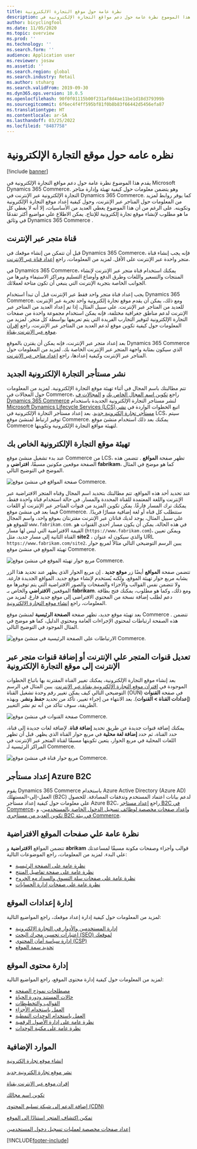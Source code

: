```yaml
---
title: نظرة عامة حول موقع التجارة الالكترونية
description: يقدم هذا الموضوع نظرة عامة حول دعم مواقع التجارة الإلكترونية في Microsoft Dynamics 365 Commerce.
author: bicyclingfool
ms.date: 11/05/2020
ms.topic: overview
ms.prod: ''
ms.technology: ''
ms.search.form: ''
audience: Application user
ms.reviewer: josaw
ms.assetid: ''
ms.search.region: global
ms.search.industry: Retail
ms.author: stuharg
ms.search.validFrom: 2019-09-30
ms.dyn365.ops.version: 10.0.5
ms.openlocfilehash: 90f0f01115b00f231af8d4ae11be1d18d379399b
ms.sourcegitcommit: 6f6ec4f4ff595bf81f0b8b83f66442d5456efa87
ms.translationtype: HT
ms.contentlocale: ar-SA
ms.lasthandoff: 03/25/2022
ms.locfileid: "8487758"
---
```

# <a name="e-commerce-site-overview"></a>نظره عامه حول موقع التجارة الإلكترونية

[!include [banner](includes/banner.md)]

يقدم هذا الموضوع نظرة عامة حول دعم مواقع التجارة الإلكترونية في Microsoft Dynamics 365 Commerce. وهو يتضمن معلومات حول كيفية تهيئة وإدارة متاجر التجارة الإلكترونية عبر الإنترنت في Dynamics 365 Commerce. كما يوفر روابط لمزيد من المعلومات حول المتاجر عبر الإنترنت، وحول كيفية إعداد موقع التجارة الإلكترونية وتكوينه. على الرغم من أن هذا الموضوع يغطي العديد من الأساسيات، إلا أنه لا يغطي كل ما هو مطلوب لإنشاء موقع تجارة إلكترونية للإنتاج. يمكن الاطلاع علي مواضيع أكثر تقدمًا في وثائق Dynamics 365 Commerce .

## <a name="online-store-channel"></a>قناة متجر عبر الإنترنت

قبل أن تتمكن من إنشاء موقعك في Dynamics 365 Commerce، فإنه يجب إنشاء قناة متجر واحدة عبر الإنترنت على الأقل. لمزيد من المعلومات، راجع [إعداد قناة عبر الإنترنت](channel-setup-online.md). 

في Dynamics 365 Commerce، يمكنك استخدام قناة متجر عبر الإنترنت لإنشاء المنتجات والتسعير واللغات وطرق الدفع وأوضاع التسليم ومراكز الاستيفاء وغيرها من الجوانب الخاصة بتجربة الإنترنت التي ينبغي أن تكون متاحة لعملائك.

يجب إعداد قناة متجر واحد فقط عبر الإنترنت قبل أن تبدأ استخدام Dynamics 365 Commerce. ومع ذلك، يمكن أن يقدم موقع تجارة إلكترونية واحد تجربة عبر الإنترنت للعديد من المتاجر عبر الإنترنت. على سبيل المثال، إذا تم إعداد العديد من المتاجر عبر الإنترنت لدعم مناطق جغرافية مختلفة، فإنه يمكن استخدام مجموعة واحدة من صفحات التجارة الإلكترونية لتوفير التجارب الفريدة التي يتم تعريفها بواسطة كل متجر. لمزيد من المعلومات حول كيفية تكوين موقع لدعم العديد من المتاجر عبر الإنترنت، راجع [إقران موقع عبر الإنترنت بقناة](associate-site-online-store.md).

بعد إعداد متجر عبر الإنترنت، فإنه يمكن أن يقترن بالموقع Dynamics 365 Commerce الذي سيكون بمثابة واجهة المتجر عبر الإنترنت الخاصة بك. لمزيد من المعلومات حول المتاجر عبر الإنترنت وكيفية إعدادها، راجع [إعداد متاجر عبر الإنترنت](/dynamics365/unified-operations/retail/online-stores).

## <a name="deploy-a-new-e-commerce-tenant"></a>نشر مستأجر التجارة الإلكترونية الجديد

تتم مطالبتك باسم المجال في أثناء تهيئة موقع التجارة الإلكترونية. لمزيد من المعلومات حول المجالات في Commerce، راجع [تكوين اسم المجال الخاص بك](configure-your-domain-name.md) و [المجالات ف Dynamics 365 Commerce](domains-commerce.md) لنشر مستاجر التجارة الإلكترونية الجديدة باستخدام [Microsoft Dynamics Lifecycle Services (LCS)](/dynamics365/unified-operations/dev-itpro/lifecycle-services/lcs-user-guide)،اتبع الخطوات الواردة في [نشر مستأجر تجارة إلكترونية جديد](deploy-ecommerce-site.md). بعد إعداد مستأجر التجارة الإلكترونية في LCS، سيتم توفير ارتباط لمنشئ موقع Commerce. يمكنك بعد ذلك استخدام منشئ موقع Commerce لتهيئة مواقع التجارة الإلكترونية وتكوينها.

## <a name="initialize-your-e-commerce-site"></a>تهيئة موقع التجارة الإلكترونية الخاص بك

عند بدء تشغيل منشئ موقع Commerce من LCS، تظهر صفحة **المواقع** . تتضمن هذه الصفحة موقعين مكونين مسبقًا، **افتراضي** و **fabrikam**، كما هو موضح في المثال الموضح في التوضيح التالي.

![صفحة المواقع في منشئ موقع Commerce.](media/e-commerce-site-01.png)

عند تحديد أحد هذه المواقع، تتم مطالبتك بتحديد اسم المجال وقناه المتجر الافتراضية عبر الإنترنت واللغة المعتمدة للقناة المحددة والمسار. في حالة استخدام قناة واحدة فقط، يمكنك ترك المسار فارغًا. يمكن تكوين المزيد من قنوات المتاجر عبر الإنترنت أو اللغات فيما بعد في منشئ موقع Commerce. ستتطلب كل قناه أو لغة إضافية مسارًا فريدًا. علي سبيل المثال، يوجد لديك قناتان عبر الإنترنت مقترنتان بموقع واحد، واسم المجال للموقع هو `www.fabrikam.com`. في هذه الحالة، يمكن أن يكون مسار أحدي القنوات هو القيمة الافتراضية التي ليس لها مسار (`https://www.fabrikam.com`)، ويمكن تعيين القناة الثانية إلى مسار جديد، مثل **site2** ، والذي سيكون له عنوان URL `https://www.fabrikam.com/site2`. يبين الرسم التوضيحي التالي مثالاً لمربع حوار تهيئة الموقع في منشئ موقع Commerce.

![مربع حوار تهيئة الموقع في منشئ موقع Commerce.](media/e-commerce-site-02.png)

تتضمن صفحة **المواقع** أيضًا زر **موقع جديد** . إن مربع الحوار الذي يظهر عند تحديد هذا الزر يشابه مربع حوار تهيئة الموقع، ولكنه يُستخدم لإنشاء موقع جديد. المواقع الجديدة فارغة. ولا تتضمن نفس القوالب والأجزاء والصفحات والصور الافتراضية التي يتم توفيرها مع الموقعين **الافتراضي** والخاص بـ **fabrikam**. ومع ذلك، وكما هو مطلوب، يمكنك فتح بطاقة دعم لطلب إضافة نسخة من المحتوي الافتراضي إلى موقع جديد فارغ. لمزيد من المعلومات، راجع [إنشاء موقع التجارة الإلكترونية](create-ecommerce-site.md).

بعد تهيئة موقع جديد، تظهر صفحة **الصفحة الرئيسية** لمنشئ موقع Commerce . تتضمن هذه الصفحة ارتباطات لمحتوي الإجراءات العامة ومحتوي الدليل، كما هو موضح في المثال الموجود في التوضيح التالي.

![الارتباطات على الصفحة الرئيسية في منشئ موقع Commerce.](media/e-commerce-site-03.png)

## <a name="modify-online-store-channels-or-add-online-store-channels-to-an-e-commerce-site"></a>تعديل قنوات المتجر علي الإنترنت أو إضافة قنوات متجر عبر الإنترنت إلى موقع التجارة الإلكترونية

بعد إنشاء موقع التجارة الإلكترونية، يمكنك تغيير القناة المقترنة بها باتباع الخطوات الموجودة في [اقتران موقع التجارة الإلكترونية بقناة عبر الإنترنت](associate-site-online-store.md). يبين المثال في الرسم التوضيحي التالي كيف يمكن تغيير رقم وحدة تشغيل القناة (OUN) في صفحة **القنوات** (**إعدادات القناة \> القنوات**). بعد الانتهاء من إجراء تغيير، تأكد من تحديد **حفظ ونشر**. وبهذه الطريقة، سوف تتأكد من أنه تم نشر التغيير.

![صفحة القنوات في منشئ موقع Commerce.](media/e-commerce-site-04.png)

يمكنك إضافة قنوات جديدة عن طريق تحديد **إضافة قناة**. لإضافة لغات جديدة إلى قناة، حدد القناة، ثم حدد **إضافة لغة محلية** في مربع حوار القناة الذي يظهر. قبل أن تظهر اللغات المحلية في مربع الحوار، يتعين تكوينها مسبقًا لقناة المتجر عبر الإنترنت في المراكز الرئيسية لـ Commerce.

![مربع حوار قناة في منشئ موقع Commerce.](media/e-commerce-site-05.png)

## <a name="set-up-an-azure-b2c-tenant"></a>إعداد مستأجر Azure B2C

يقوم Dynamics 365 Commerce باستخدام Azure Active Directory (Azure AD) العمل-إلى-المستهلك (B2C) لدعم بيانات اعتماد المستخدم وتدفقات المصادقة. للحصول علي معلومات حول كيفية إعداد مستأجر Azure B2C، راجع [إعداد مستاجر B2C في Commerce](set-up-b2c-tenant.md)، [وإعداد صفحات مخصصة لوظائف تسجيل الدخول الخاصة بالمستخدمين](custom-pages-user-logins.md)، و [تكوين العديد من مستأجري B2C في بيئة Commerce](configure-multi-b2c-tenants.md).

## <a name="overview-of-the-default-site-pages"></a>نظرة عامة علي صفحات الموقع الافتراضية

تتضمن المواقع **الافتراضية** و **abrikam** قوالب وأجزاء وصفحات مكونة مسبقًا لمساعدتك علي البدء. لمزيد من المعلومات، راجع الموضوعات التالية:

- [نظرة عامة على الصفحة الرئيسية](quick-tour-home-page.md)
- [نظرة عامة على صفحة تفاصيل المنتج](quick-tour-pdp.md)
- [نظرة عامة على صفحات سلة التسوق والسداد مع الخروج](quick-tour-cart-checkout.md)
- [نظرة عامة على صفحات إدارة الحسابات](quick-tour-account-management.md)

## <a name="manage-site-settings"></a>إدارة إعدادات الموقع

لمزيد من المعلومات حول كيفية إدارة إعداد موقعك، راجع المواضيع التالية:

- [إدارة المستخدمين والأدوار في التجارة الإلكترونية](manage-ecommerce-users-roles.md)
- [اعتبارات تحسين محرك البحث (SEO) لموقعك](search-engine-optimization-considerations.md)
- [إدارة سياسة أمان المحتوى (CSP)](manage-csp.md)
- [تحديد سمة الموقع](select-site-theme.md)

## <a name="manage-site-content"></a>إدارة محتوى الموقع

لمزيد من المعلومات حول كيفية إدارة محتوى الموقع، راجع المواضيع التالية:

- [مصطلحات نموذج الصفحة](page-elements-overview.md)
- [حالات المستند ودورة الحياة](document-states-overview.md)
- [القوالب والتخطيطات](templates-layouts-overview.md)
- [العمل باستخدام الأجزاء](work-with-fragments.md)
- [العمل باستخدام الوحدات النمطية](work-with-modules.md)
- [نظرة عامة على إدارة الأصول الرقمية](dam-overview.md)
- [نظرة عامة على مكتبة الوحدات](starter-kit-overview.md)

## <a name="additional-resources"></a>الموارد الإضافية

[إنشاء موقع تجارة إلكترونية](create-ecommerce-site.md)

[نشر موقع تجارة إلكترونية جديد](deploy-ecommerce-site.md)

[إقران موقع عبر الإنترنت بقناة](associate-site-online-store.md)

[تكوين اسم مجالك](configure-your-domain-name.md)

[إضافة الدعم إلى شبكة تسليم المحتوى (CDN)](add-cdn-support.md)

[تمكين اكتشاف المتجر استنادًا إلى الموقع](enable-store-detection.md)

[إعداد صفحات مخصصة لعمليات تسجيل دخول المستخدمين](custom-pages-user-logins.md)


[!INCLUDE[footer-include](../includes/footer-banner.md)]